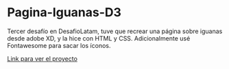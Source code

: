 # Pagina-Iguanas-D3
Tercer desafío en DesafioLatam, tuve que recrear una página sobre iguanas desde adobe XD, y la hice con HTML y CSS.
Adicionalmente usé Fontawesome para sacar los íconos.

<a href="">Link para ver el proyecto</a>
